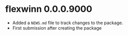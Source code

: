 # flexwinn 0.0.0.9000

* Added a `NEWS.md` file to track changes to the package.
* First submission after creating the package
